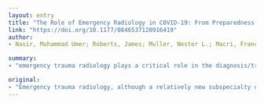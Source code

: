 ```yaml
---
layout: entry
title: "The Role of Emergency Radiology in COVID-19: From Preparedness to Diagnosis"
link: "https://doi.org/10.1177/0846537120916419"
author:
- Nasir, Muhammad Umer; Roberts, James; Muller, Nestor L.; Macri, Francesco; Mohammed, Mohammed F.; Akhlaghpoor, Shahram; Parker, William; Eftekhari, Arash; Rezaei, Susan; Mayo, John; Nicolaou, Savvas

summary:
- "emergency trauma radiology plays a critical role in the diagnosis/triage of acutely ill patients. This has become even more apparent in dealing with COVID-19, the disease caused by the novel coronavirus SARS-CoV-2, first emerged in late 2019. We review the symptoms, epidemiology, and testing for this disease, we discuss characteristic imaging findings. The role community radiology clinics, outpatient radiology departments, and emergency radiology department can play in diagnosis and treatment of this disease. In addition to the new subspecialty of radiology."

original:
- "Emergency trauma radiology, although a relatively new subspecialty of radiology, plays a critical role in both the diagnosis/triage of acutely ill patients, but even more important in providing leadership and taking the lead in the preparedness of imaging departments in dealing with novel highly infectious communicable diseases and mass casualties. This has become even more apparent in dealing with COVID-19, the disease caused by the novel coronavirus SARS-CoV-2, first emerged in late 2019. We review the symptoms, epidemiology, and testing for this disease. We discuss characteristic imaging findings of COVID-19 in relation to other modern coronavirus diseases including SARS and MERS. We discuss roles that community radiology clinics, outpatient radiology departments, and emergency radiology departments can play in the diagnosis of this disease. We review practical methods to reduce spread of infections within radiology departments."
---
```


